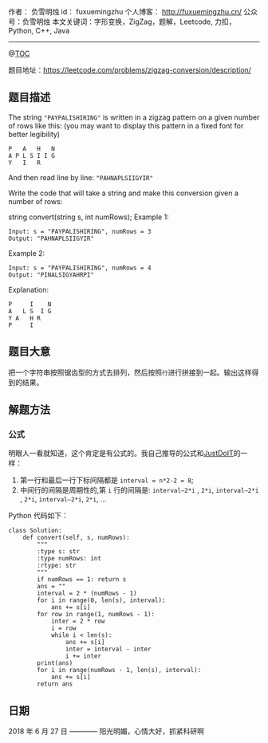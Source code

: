 
作者： 负雪明烛
id：	fuxuemingzhu
个人博客：	http://fuxuemingzhu.cn/
公众号：负雪明烛
本文关键词：字形变换，ZigZag，题解，Leetcode, 力扣，Python, C++, Java

---

@[TOC](目录)


题目地址：https://leetcode.com/problems/zigzag-conversion/description/

## 题目描述

The string ``"PAYPALISHIRING"`` is written in a zigzag pattern on a given number of rows like this: (you may want to display this pattern in a fixed font for better legibility)

    P   A   H   N
    A P L S I I G
    Y   I   R

And then read line by line: ``"PAHNAPLSIIGYIR"``

Write the code that will take a string and make this conversion given a number of rows:

string convert(string s, int numRows);
Example 1:

    Input: s = "PAYPALISHIRING", numRows = 3
    Output: "PAHNAPLSIIGYIR"

Example 2:
    
    Input: s = "PAYPALISHIRING", numRows = 4
    Output: "PINALSIGYAHRPI"

Explanation:

    P     I    N
    A   L S  I G
    Y A   H R
    P     I

## 题目大意

把一个字符串按照锯齿型的方式去排列，然后按照``行``进行拼接到一起。输出这样得到的结果。

## 解题方法

### 公式


明眼人一看就知道，这个肯定是有公式的。我自己推导的公式和[JustDoIT][1]的一样：

1. 第一行和最后一行下标间隔都是 `interval = n*2-2 = 8`;
2. 中间行的间隔是周期性的,第 `i` 行的间隔是: `interval–2*i` ,  `2*i`,  `interval–2*i` , `2*i`, `interval–2*i`, `2*i`, …

 Python 代码如下：

```python3
class Solution:
    def convert(self, s, numRows):
        """
        :type s: str
        :type numRows: int
        :rtype: str
        """
        if numRows == 1: return s
        ans = ""
        interval = 2 * (numRows - 1)
        for i in range(0, len(s), interval):
            ans += s[i]
        for row in range(1, numRows - 1):
            inter = 2 * row
            i = row
            while i < len(s):
                ans += s[i]
                inter = interval - inter
                i += inter
        print(ans)
        for i in range(numRows - 1, len(s), interval):
            ans += s[i]
        return ans
```

## 日期

2018 年 6 月 27 日 ———— 阳光明媚，心情大好，抓紧科研啊


  [1]: https://www.cnblogs.com/TenosDoIt/p/3738693.html
